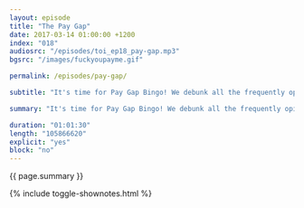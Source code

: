 ```yaml
---
layout: episode
title: "The Pay Gap"
date: 2017-03-14 01:00:00 +1200
index: "018"
audiosrc: "/episodes/toi_ep18_pay-gap.mp3"
bgsrc: "/images/fuckyoupayme.gif"

permalink: /episodes/pay-gap/

subtitle: "It's time for Pay Gap Bingo! We debunk all the frequently opined arguments and myths around the pay gap, discuss the intersectional intricacies that affect salary, and go through some possible strategies to tackle the pay gap."

summary: "It's time for Pay Gap Bingo! We debunk all the frequently opined arguments and myths around the pay gap, discuss the intersectional intricacies that affect salary, and go through some possible strategies to tackle the pay gap."

duration: "01:01:30"
length: "105866620"
explicit: "yes"
block: "no" 
---
```

<section class="summary" markdown="1">

{{ page.summary }}

</section>

{% include toggle-shownotes.html %}

<section id="shownotes" class="hidden" markdown="1">


</section>
